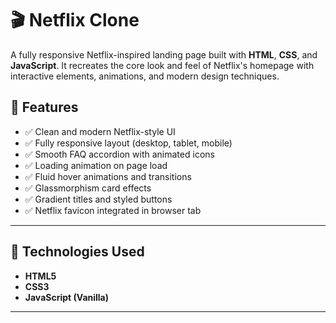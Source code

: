 # 🎬 Netflix Clone

A fully responsive Netflix-inspired landing page built with **HTML**, **CSS**, and **JavaScript**. It recreates the core look and feel of Netflix's homepage with interactive elements, animations, and modern design techniques.

## 🚀 Features

- ✅ Clean and modern Netflix-style UI
- ✅ Fully responsive layout (desktop, tablet, mobile)
- ✅ Smooth FAQ accordion with animated icons
- ✅ Loading animation on page load
- ✅ Fluid hover animations and transitions
- ✅ Glassmorphism card effects
- ✅ Gradient titles and styled buttons
- ✅ Netflix favicon integrated in browser tab

---

## 🧪 Technologies Used

- **HTML5**
- **CSS3**
- **JavaScript (Vanilla)**

---
